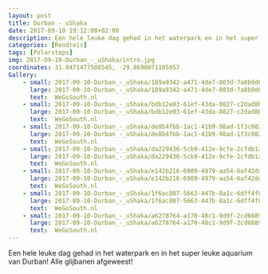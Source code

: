```yaml
---
layout: post
title: Durban - uShaka
date: 2017-09-10 19:12:00+02:00
description: Een hele leuke dag gehad in het waterpark en in het super leuke aquarium van Durban! Alle glijbanen afgeweest!
categories: [Rondreis]
tags: [Polarsteps]
img: 2017-09-10-Durban_-_uShaka/intro.jpg
coordinates: 31.0471477508545, -29.8690071105957
Gallery:
    - small: 2017-09-10-Durban_-_uShaka/189a9342-a471-4de7-803d-7a8b9d65481c_large_image.jpg
      large: 2017-09-10-Durban_-_uShaka/189a9342-a471-4de7-803d-7a8b9d65481c_large_image.jpg
      text:  WeGoSouth.nl
    - small: 2017-09-10-Durban_-_uShaka/bdb12e03-61ef-43da-8827-c2dad8bd1d5e_large_image.jpg
      large: 2017-09-10-Durban_-_uShaka/bdb12e03-61ef-43da-8827-c2dad8bd1d5e_large_image.jpg
      text:  WeGoSouth.nl
    - small: 2017-09-10-Durban_-_uShaka/de8b4fbb-1ac1-41b9-98ad-1f3c08247d31_large_image.jpg
      large: 2017-09-10-Durban_-_uShaka/de8b4fbb-1ac1-41b9-98ad-1f3c08247d31_large_image.jpg
      text:  WeGoSouth.nl
    - small: 2017-09-10-Durban_-_uShaka/da229436-5cb9-412e-9cfe-2cfdb1aaaa69_large_image.jpg
      large: 2017-09-10-Durban_-_uShaka/da229436-5cb9-412e-9cfe-2cfdb1aaaa69_large_image.jpg
      text:  WeGoSouth.nl
    - small: 2017-09-10-Durban_-_uShaka/e142b216-6909-4979-aa54-6af42ddcd038_large_image.jpg
      large: 2017-09-10-Durban_-_uShaka/e142b216-6909-4979-aa54-6af42ddcd038_large_image.jpg
      text:  WeGoSouth.nl
    - small: 2017-09-10-Durban_-_uShaka/1f6ac807-5663-447b-8a1c-6dff4f88540f_large_image.jpg
      large: 2017-09-10-Durban_-_uShaka/1f6ac807-5663-447b-8a1c-6dff4f88540f_large_image.jpg
      text:  WeGoSouth.nl
    - small: 2017-09-10-Durban_-_uShaka/a6278764-a170-48c1-9d9f-2cd68897977f_large_image.jpg
      large: 2017-09-10-Durban_-_uShaka/a6278764-a170-48c1-9d9f-2cd68897977f_large_image.jpg
      text:  WeGoSouth.nl
---
```

Een hele leuke dag gehad in het waterpark en in het super leuke aquarium van Durban! Alle glijbanen afgeweest! 